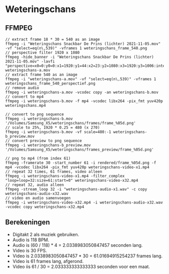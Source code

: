 # Weteringschans

## FFMPEG

```
// extract frame 18 * 30 = 540 as an image
ffmpeg -i "Weteringschans Snackbar De Prins (lichter) 2021-11-05.mov" -vf "select=eq(n\,539)" -vframes 1 weteringschans_frame_540.png
// perspective filter 1920 x 1080
ffmpeg -hide_banner -i "Weteringschans Snackbar De Prins (lichter) 2021-11-05.mov" -lavfi "perspective=x0=0:y0=0:x1=1920:y1=44:x2=23:y2=1080:x3=1920:y3=1006:interpolation=linear" weteringschans-a.mov
// extract frame 540 as an image
ffmpeg -i "weteringschans-a.mov" -vf "select=eq(n\,539)" -vframes 1 weteringschans_frame_540_perspectief.png
// remove audio
ffmpeg -i weteringschans-a.mov -vcodec copy -an weteringschans-b.mov
// convert to mp4
ffmpeg -i weteringschans-b.mov -f mp4 -vcodec libx264 -pix_fmt yuv420p weteringschans.mp4

// convert to png sequence
ffmpeg -i weteringschans-b.mov '/Volumes/Samsung_X5/weteringschans/frames/frame_%05d.png'
// scale to 25%, 1920 * 0.25 = 480 (x 270)
ffmpeg -i weteringschans-b.mov -vf scale=480:-1 weteringschans-b_preview.mov
// convert preview to png sequence
ffmpeg -i weteringschans-b_preview.mov '/Volumes/Samsung_X5/weteringschans/frames_preview/frame_%05d.png'

// png to mp4 (from index 61)
ffmpeg -framerate 30 -start_number 61 -i rendered/frame_%05d.png -f mp4 -vcodec libx264 -pix_fmt yuv420p weteringschans-video-x1.mp4
// repeat 32 times, 61 frames, video alleen
ffmpeg -i weteringschans-video-x1.mp4 -filter_complex "loop=loop=32:size=61:start=0" weteringschans-video-x32.mp4
// repeat 32, audio alleen
ffmpeg -stream_loop 32 -i "weteringschans-audio-x1.wav" -c copy weteringschans-audio-x32.wav
// video en audio samenvoegen
ffmpeg -i weteringschans-video-x32.mp4 -i weteringschans-audio-x32.wav -vcodec copy weteringschans-x32.mp4
```

## Berekeningen

* Digitakt 2 als muziek gebruiken.
* Audio is 118 BPM. 
* Audio is (60 / 118) * 4 = 2.0338983050847457 seconden lang.
* Video is 30 FPS.
* Video is 2.0338983050847457 * 30 = 61.01694915254237 frames lang.
* Video is 61 frames lang, afgerond.
* Video iis 61 / 30 = 2.033333333333333 seconden voor een maat.

